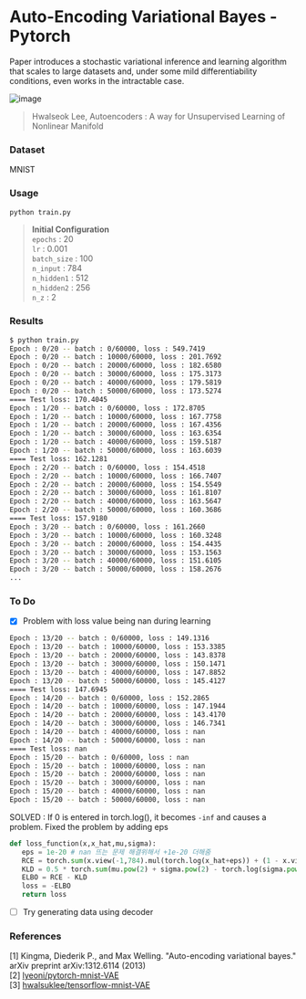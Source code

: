 # Auto-Encoding Variational Bayes - Pytorch
Paper introduces a stochastic variational inference and learning algorithm that scales to large datasets and, under some mild differentiability conditions, even works in the intractable case.  

![image](https://user-images.githubusercontent.com/37684658/127351477-91d37e1d-e774-4d9f-a87c-9cc6192efad2.png)
> Hwalseok Lee, Autoencoders : A way for Unsupervised Learning of Nonlinear Manifold


### Dataset  
MNIST

### Usage  
```bash
python train.py
```
> __Initial Configuration__  
> `epochs` : 20  
> `lr` : 0.001  
> `batch_size` : 100  
> `n_input` : 784  
> `n_hidden1` : 512  
> `n_hidden2` : 256  
> `n_z` : 2    

### Results  
```bash  
$ python train.py  
Epoch : 0/20 -- batch : 0/60000, loss : 549.7419
Epoch : 0/20 -- batch : 10000/60000, loss : 201.7692
Epoch : 0/20 -- batch : 20000/60000, loss : 182.6580
Epoch : 0/20 -- batch : 30000/60000, loss : 175.3173
Epoch : 0/20 -- batch : 40000/60000, loss : 179.5819
Epoch : 0/20 -- batch : 50000/60000, loss : 173.5274
==== Test loss: 170.4045
Epoch : 1/20 -- batch : 0/60000, loss : 172.8705
Epoch : 1/20 -- batch : 10000/60000, loss : 167.7758
Epoch : 1/20 -- batch : 20000/60000, loss : 167.4356
Epoch : 1/20 -- batch : 30000/60000, loss : 163.6354
Epoch : 1/20 -- batch : 40000/60000, loss : 159.5187
Epoch : 1/20 -- batch : 50000/60000, loss : 163.6039
==== Test loss: 162.1281
Epoch : 2/20 -- batch : 0/60000, loss : 154.4518
Epoch : 2/20 -- batch : 10000/60000, loss : 166.7407
Epoch : 2/20 -- batch : 20000/60000, loss : 154.5549
Epoch : 2/20 -- batch : 30000/60000, loss : 161.8107
Epoch : 2/20 -- batch : 40000/60000, loss : 163.5647
Epoch : 2/20 -- batch : 50000/60000, loss : 160.3686
==== Test loss: 157.9180
Epoch : 3/20 -- batch : 0/60000, loss : 161.2660
Epoch : 3/20 -- batch : 10000/60000, loss : 160.3248
Epoch : 3/20 -- batch : 20000/60000, loss : 154.4435
Epoch : 3/20 -- batch : 30000/60000, loss : 153.1563
Epoch : 3/20 -- batch : 40000/60000, loss : 151.6105
Epoch : 3/20 -- batch : 50000/60000, loss : 158.2676
...
```

### To Do  
- [X] Problem with loss value being nan during learning  
```bash
Epoch : 13/20 -- batch : 0/60000, loss : 149.1316
Epoch : 13/20 -- batch : 10000/60000, loss : 153.3385
Epoch : 13/20 -- batch : 20000/60000, loss : 143.8378
Epoch : 13/20 -- batch : 30000/60000, loss : 150.1471
Epoch : 13/20 -- batch : 40000/60000, loss : 147.8852
Epoch : 13/20 -- batch : 50000/60000, loss : 145.4127
==== Test loss: 147.6945
Epoch : 14/20 -- batch : 0/60000, loss : 152.2865
Epoch : 14/20 -- batch : 10000/60000, loss : 147.1944
Epoch : 14/20 -- batch : 20000/60000, loss : 143.4170
Epoch : 14/20 -- batch : 30000/60000, loss : 146.7341
Epoch : 14/20 -- batch : 40000/60000, loss : nan
Epoch : 14/20 -- batch : 50000/60000, loss : nan
==== Test loss: nan
Epoch : 15/20 -- batch : 0/60000, loss : nan
Epoch : 15/20 -- batch : 10000/60000, loss : nan
Epoch : 15/20 -- batch : 20000/60000, loss : nan
Epoch : 15/20 -- batch : 30000/60000, loss : nan
Epoch : 15/20 -- batch : 40000/60000, loss : nan
Epoch : 15/20 -- batch : 50000/60000, loss : nan
```  
SOLVED : 
If 0 is entered in torch.log(), it becomes `-inf` and causes a problem. Fixed the problem by adding eps
```python
def loss_function(x,x_hat,mu,sigma):
   eps = 1e-20 # nan 뜨는 문제 해결위해서 +1e-20 더해줌
   RCE = torch.sum(x.view(-1,784).mul(torch.log(x_hat+eps)) + (1 - x.view(-1,784)).mul(torch.log(1-x_hat+eps))) # binary cross entropy
   KLD = 0.5 * torch.sum(mu.pow(2) + sigma.pow(2) - torch.log(sigma.pow(2)+eps) - 1)
   ELBO = RCE - KLD
   loss = -ELBO
   return loss
```

- [ ] Try generating data using decoder

### References  
[1] Kingma, Diederik P., and Max Welling. "Auto-encoding variational bayes." arXiv preprint arXiv:1312.6114 (2013)  
[2] [lyeoni/pytorch-mnist-VAE](https://github.com/lyeoni/pytorch-mnist-VAE)  
[3] [hwalsuklee/tensorflow-mnist-VAE](https://github.com/hwalsuklee/tensorflow-mnist-VAE)  
